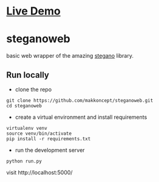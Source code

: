 # [Live Demo](https://steganoweb.herokuapp.com)
# steganoweb
basic web wrapper of the amazing [stegano](https://github.com/cedricbonhomme/Stegano) library.

## Run locally

- clone the repo
```
git clone https://github.com/makkoncept/steganoweb.git
cd steganoweb
```
- create a virtual environment and install requirements
```
virtualenv venv
source venv/bin/activate
pip install -r requirements.txt
```
- run the development server
```
python run.py
```
visit http://localhost:5000/ 
